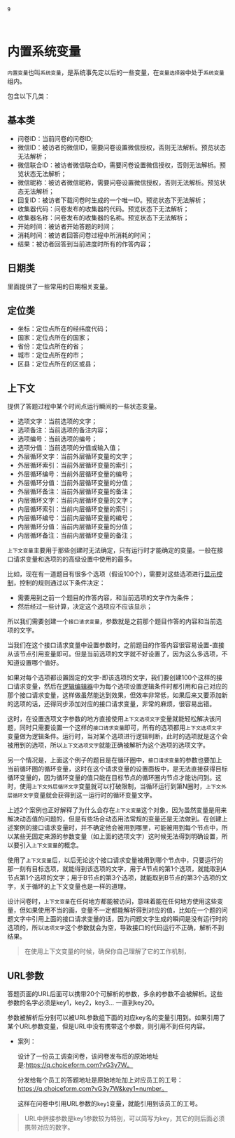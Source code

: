 ```index
9
```
```tag

```
```summary
```

# 内置系统变量

`内置变量`也叫`系统变量`，是系统事先定以后的一些变量，在`变量选择器`中处于`系统变量`组内。

包含以下几类：

## 基本类
+ 问卷ID：当前问卷的问卷ID;
+ 微信ID：被访者的微信ID，需要问卷设置微信授权，否则无法解析。预览状态无法解析；
+ 微信联合ID：被访者微信联合ID，需要问卷设置微信授权，否则无法解析。预览状态无法解析；
+ 微信昵称：被访者微信昵称，需要问卷设置微信授权，否则无法解析。预览状态无法解析；
+ 回复ID：被访者下载问卷时生成的一个唯一ID。预览状态下无法解析；
+ 收集器代码：问卷发布的收集器的代码。预览状态下无法解析；
+ 收集器名称：问卷发布的收集器的名称。预览状态下无法解析；
+ 开始时间：被访者开始答题的时间；
+ 消耗时间：被访者回答问卷过程中所消耗的时间；
+ 结果：被访者回答到当前进度时所有的作答内容；

## 日期类
里面提供了一些常用的日期相关变量。

## 定位类

+ 坐标：定位点所在的经纬度代码；
+ 国家：定位点所在的国家；
+ 省份：定位点所在的省；
+ 城市：定位点所在的市；
+ 区县：定位点所在的区或县；

## 上下文
提供了答题过程中某个时间点运行瞬间的一些状态变量。

+ 选项文字：当前选项的文字；
+ 选项备注：当前选项的备注内容；
+ 选项编号：当前选项的编号；
+ 选项分值：当前选项的分值或输入值；
+ 外层循环文字：当前外层循环变量的文字；
+ 外层循环索引：当前外层循环变量的索引；
+ 外层循环编号：当前外层循环变量的编号；
+ 外层循环分值：当前外层循环变量的分值；
+ 外层循环备注：当前外层循环变量的备注；
+ 内层循环文字：当前内层循环变量的文字；
+ 内层循环索引：当前内层循环变量的索引；
+ 内层循环编号：当前内层循环变量的编号；
+ 内层循环分值：当前内层循环变量的分值；
+ 内层循环备注：当前内层循环变量的备注；

`上下文变量`主要用于那些创建时无法确定，只有运行时才能确定的变量。一般在接口请求变量和选项的的高级设置中使用的最多。

比如，现在有一道题目有很多个选项（假设100个），需要对这些选项进行[显示控制](../logic/opt-display.md)，控制的规则通过以下条件决定：
+ 需要用到之前一个题目的作答内容，和当前选项的文字作为条件；
+ 然后经过一些计算，决定这个选项应不应该显示；

所以我们需要创建一个`接口请求变量`，参数就是之前那个题目作答的内容和当前选项的文字。

当我们在这个接口请求变量中设置参数时，之前题目的作答内容很容易设置-直接从该节点引用变量即可。但是当前选项的文字就不好设置了，因为这么多选项，不知道设置哪个值好。

如果对每个选项都设置固定的文字-即该选项的文字，我们要创建100个这样的接口请求变量，然后在[逻辑编辑器](../logic/logic-editor.md)中为每个选项设置逻辑条件时都引用和自己对应的那个接口请求变量，这样做虽然能达到效果，但效率非常低，如果后来又要添加新的选项的话，还得同步添加对应的接口请求变量，非常的麻烦，很容易出错。

这时，在设置选项文字参数的地方直接使用`上下文选项文字`变量就能轻松解决该问题，同时只需要设置一个这样的`接口请求变量`即可，所有的选项都用`上下文选项文字`变量做为逻辑条件。运行时，当对某个选项进行逻辑判断，此时的选项就是这个会被用到的选项，所以`上下文选项文字`就能正确被解析为这个选项的选项文字。

另一个情况是，上面这个例子的题目是在循环圈中，`接口请求变量`的参数也要加上当前循环圈的循环变量，这时在这个请求变量的设置面板中，是无法直接获得目标循环变量的，因为循环变量的值只能在目标节点的循环圈内节点才能访问到。这时，使用`上下文外层循环文字`变量就可以打破限制，当循环运行到第N圈时，`上下文外层循环文字`变量就会获得到这一运行时的循环变量文字。

上述2个案例也正好解释了为什么会存在`上下文变量`这个对象，因为虽然变量是用来解决动态值的问题的，但是有些场合动态用法常规的变量还是无法做到。在创建上述案例的接口请求变量时，并不确定他会被用到哪里，可能被用到每个节点中，所以某些无固定来源的参数变量（如上面的选项文字）这时候无法得到明确设置，所以要引入`上下文变量`的概念。

使用了`上下文变量`后，以后无论这个接口请求变量被用到哪个节点中，只要运行的那一刻有目标选项，就能得到该选项的文字，用于A节点的第1个选项，就能取到A节点第1个选项的文字；用于B节点的第3个选项，就能取到B节点的第3个选项的文字，关于循环的上下文变量也是一样的道理。

设计问卷时，`上下文变量`在任何地方都能被访问，意味着能在任何地方使用这些变量，但如果使用不当的画，变量不一定都能解析得到对应的值，比如在一个题的问题文字中引用上面的接口请求变量的话，因为问题文字生成的瞬间是没有运行时的选项的，所以`选项文字`这个参数就会为空，导致接口的代码运行不正确，解析不到结果。

> 在使用上下文变量的时候，确保你自己理解了它的工作机制，

## URL参数
答题页面的URL后面可以携带20个可解析的参数，多余的参数不会被解析。这些参数的名字必须是key1，key2，key3... 一直到key20。

参数被解析后分别可以被URL参数组下面的对应key名的变量引用到。如果引用了某个URL参数变量，但是URL中没有携带这个参数，则引用不到任何内容。

+ 案列：

  设计了一份员工调查问卷，该问卷发布后的原始地址是:https://q.choiceform.com?vG3y7W。

  分发给每个员工的答题地址是原始地址加上对应员工的工号：https://q.choiceform.com?vG3y7W&key1=number。

  这样在问卷中引用URL参数的`key1`变量，就能引用到该员工的工号。


> URL中拼接参数是key1参数较为特别，可以简写为key，其它的则后面必须携带对应的数字。
